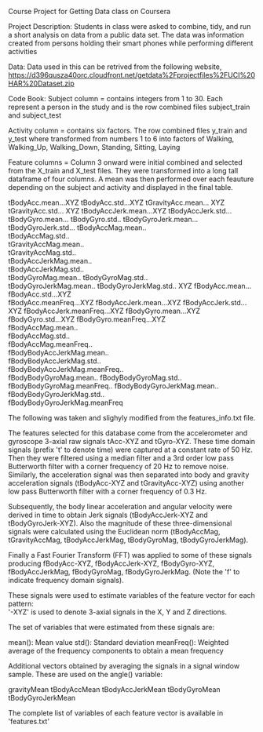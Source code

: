 Course Project for Getting Data class on Coursera

Project Description: Students in class were asked to combine, tidy, and run a short analysis on data from a public data set. The data was information created from persons holding their smart phones while performing different activities

Data: 
Data used in this can be retrived from the following website, 
https://d396qusza40orc.cloudfront.net/getdata%2Fprojectfiles%2FUCI%20HAR%20Dataset.zip 

Code Book:
Subject column = contains integers from 1 to 30. Each represent a person in the study and is the row combined files subject_train and subject_test

Activity column = contains six factors. The row combined files y_train and y_test where transformed from numbers 1 to 6 into factors of Walking, Walking_Up, Walking_Down, Standing, Sitting, Laying

Feature columns = Column 3 onward were initial combined and selected from the X_train and X_test files. They were transformed into a long tall dataframe of four columns. A mean was then performed over each feauture depending on the subject and activity and displayed in the final table.

tBodyAcc.mean...XYZ
tBodyAcc.std...XYZ
tGravityAcc.mean...	XYZ
tGravityAcc.std...	XYZ
tBodyAccJerk.mean...XYZ
tBodyAccJerk.std...
tBodyGyro.mean...
tBodyGyro.std..
tBodyGyroJerk.mean...
tBodyGyroJerk.std...
tBodyAccMag.mean..	
tBodyAccMag.std..	
tGravityAccMag.mean..	
tGravityAccMag.std..	
tBodyAccJerkMag.mean..	
tBodyAccJerkMag.std..	
tBodyGyroMag.mean..	
tBodyGyroMag.std..	
tBodyGyroJerkMag.mean..	
tBodyGyroJerkMag.std..	XYZ
fBodyAcc.mean...
fBodyAcc.std...XYZ	
fBodyAcc.meanFreq...XYZ	
fBodyAccJerk.mean...XYZ	
fBodyAccJerk.std... XYZ	
fBodyAccJerk.meanFreq...XYZ	
fBodyGyro.mean...XYZ	
fBodyGyro.std...XYZ	
fBodyGyro.meanFreq...XYZ	
fBodyAccMag.mean..	
fBodyAccMag.std..	
fBodyAccMag.meanFreq..	
fBodyBodyAccJerkMag.mean..	
fBodyBodyAccJerkMag.std..	
fBodyBodyAccJerkMag.meanFreq..	
fBodyBodyGyroMag.mean..	
fBodyBodyGyroMag.std..	
fBodyBodyGyroMag.meanFreq..	
fBodyBodyGyroJerkMag.mean..	
fBodyBodyGyroJerkMag.std..	
fBodyBodyGyroJerkMag.meanFreq

The following was taken and slighyly modified from the features_info.txt file. 

The features selected for this database come from the accelerometer and gyroscope 3-axial raw signals tAcc-XYZ and tGyro-XYZ. These time domain signals (prefix 't' to denote time) were captured at a constant rate of 50 Hz. Then they were filtered using a median filter and a 3rd order low pass Butterworth filter with a corner frequency of 20 Hz to remove noise. Similarly, the acceleration signal was then separated into body and gravity acceleration signals (tBodyAcc-XYZ and tGravityAcc-XYZ) using another low pass Butterworth filter with a corner frequency of 0.3 Hz. 

Subsequently, the body linear acceleration and angular velocity were derived in time to obtain Jerk signals (tBodyAccJerk-XYZ and tBodyGyroJerk-XYZ). Also the magnitude of these three-dimensional signals were calculated using the Euclidean norm (tBodyAccMag, tGravityAccMag, tBodyAccJerkMag, tBodyGyroMag, tBodyGyroJerkMag). 

Finally a Fast Fourier Transform (FFT) was applied to some of these signals producing fBodyAcc-XYZ, fBodyAccJerk-XYZ, fBodyGyro-XYZ, fBodyAccJerkMag, fBodyGyroMag, fBodyGyroJerkMag. (Note the 'f' to indicate frequency domain signals). 

These signals were used to estimate variables of the feature vector for each pattern:  
'-XYZ' is used to denote 3-axial signals in the X, Y and Z directions.


The set of variables that were estimated from these signals are: 

mean(): Mean value
std(): Standard deviation
meanFreq(): Weighted average of the frequency components to obtain a mean frequency


Additional vectors obtained by averaging the signals in a signal window sample. These are used on the angle() variable:

gravityMean
tBodyAccMean
tBodyAccJerkMean
tBodyGyroMean
tBodyGyroJerkMean

The complete list of variables of each feature vector is available in 'features.txt'
